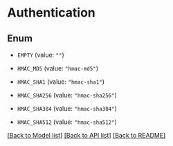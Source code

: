 # Authentication

## Enum


* `EMPTY` (value: `""`)

* `HMAC_MD5` (value: `"hmac-md5"`)

* `HMAC_SHA1` (value: `"hmac-sha1"`)

* `HMAC_SHA256` (value: `"hmac-sha256"`)

* `HMAC_SHA384` (value: `"hmac-sha384"`)

* `HMAC_SHA512` (value: `"hmac-sha512"`)


[[Back to Model list]](../README.md#documentation-for-models) [[Back to API list]](../README.md#documentation-for-api-endpoints) [[Back to README]](../README.md)


